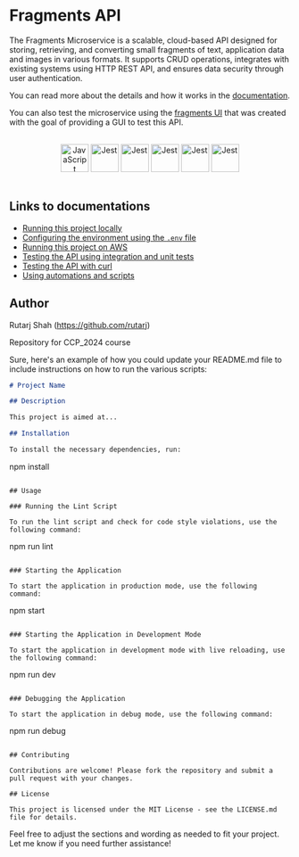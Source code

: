 # Fragments API 

The Fragments Microservice is a scalable, cloud-based API designed for storing, retrieving, and converting small fragments of text, application data and images in various formats. It supports CRUD operations, integrates with existing systems using HTTP REST API, and ensures data security through user authentication.

You can read more about the details and how it works in the [documentation](./_docs/what_is_fragments_microservice.md).

You can also test the microservice using the [fragments UI](https://github.com/AryanK1511/fragments-ui) that was created with the goal of providing a GUI to test this API.
<br /><br />

<div align="center">
  <img src="https://user-images.githubusercontent.com/25181517/117447155-6a868a00-af3d-11eb-9cfe-245df15c9f3f.png" alt="JavaScript" width="50"/>
  <img src="https://user-images.githubusercontent.com/25181517/183859966-a3462d8d-1bc7-4880-b353-e2cbed900ed6.png" alt="Jest" width="50"/>
  <img src="https://user-images.githubusercontent.com/25181517/183896132-54262f2e-6d98-41e3-8888-e40ab5a17326.png" alt="Jest" width="50"/>
  <img src="https://user-images.githubusercontent.com/25181517/187955005-f4ca6f1a-e727-497b-b81b-93fb9726268e.png" alt="Jest" width="50"/>
  <img src="https://user-images.githubusercontent.com/25181517/117207330-263ba280-adf4-11eb-9b97-0ac5b40bc3be.png" alt="Jest" width="50"/>
  <img src="https://user-images.githubusercontent.com/25181517/183868728-b2e11072-00a5-47e2-8a4e-4ebbb2b8c554.png" alt="Jest" width="50"/>
</div>
<br />

## Links to documentations

- [Running this project locally](./_docs/running_locally.md)
- [Configuring the environment using the `.env` file](./_docs/configuring_env_vars.md)
- [Running this project on AWS](./_docs/running_on_aws.md)
- [Testing the API using integration and unit tests](./_docs/running_the_test_cases.md)
- [Testing the API with curl](./_docs/testing_with_curl.md)
- [Using automations and scripts](./_docs/using_automations.md)

## Author
Rutarj Shah
(https://github.com/rutarj)

Repository for CCP_2024 course 

Sure, here's an example of how you could update your README.md file to include instructions on how to run the various scripts:

```markdown
# Project Name

## Description

This project is aimed at...

## Installation

To install the necessary dependencies, run:

```
npm install
```

## Usage

### Running the Lint Script

To run the lint script and check for code style violations, use the following command:

```
npm run lint
```

### Starting the Application

To start the application in production mode, use the following command:

```
npm start
```

### Starting the Application in Development Mode

To start the application in development mode with live reloading, use the following command:

```
npm run dev
```

### Debugging the Application

To start the application in debug mode, use the following command:

```
npm run debug
```

## Contributing

Contributions are welcome! Please fork the repository and submit a pull request with your changes.

## License

This project is licensed under the MIT License - see the LICENSE.md file for details.
```

Feel free to adjust the sections and wording as needed to fit your project. Let me know if you need further assistance!

